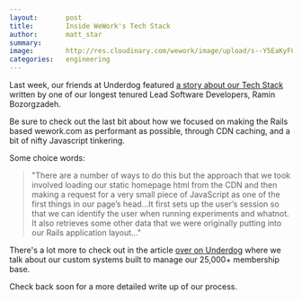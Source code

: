 ```yaml
---
layout:       post
title:        Inside WeWork's Tech Stack
author:       matt_star
summary:
image:        http://res.cloudinary.com/wework/image/upload/s--Y5EaKyFC--/c_scale,fl_progressive,q_jpegmini:2,w_1072/v1434404739/engineering/inside-weworks-tech-stack.jpg
categories:   engineering
---
```


Last week, our friends at Underdog featured <a href="http://blog.underdog.io/post/121350812362/wework-tackles-hardware-software-challenges" target="_blank">a story about our Tech Stack</a> written by one of our longest tenured Lead Software Developers, Ramin Bozorgzadeh.

Be sure to check out the last bit about how we focused on making the Rails based wework.com as performant as possible, through CDN caching, and a bit of nifty Javascript tinkering.

Some choice words:

> "There are a number of ways to do this but the approach that we took involved loading our static homepage html from the CDN and then making a request for a very small piece of JavaScript as one of the first things in our page’s head...It first sets up the user’s session so that we can identify the user when running experiments and whatnot. It also retrieves some other data that we were originally putting into our Rails application layout..."

There's a lot more to check out in the article <a href="http://blog.underdog.io/post/121350812362/wework-tackles-hardware-software-challenges" target="_blank">over on Underdog</a> where we talk about our custom systems built to manage our 25,000+ membership base.

Check back soon for a more detailed write up of our process.




